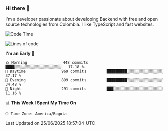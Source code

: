 ### Hi there 👋

I'm a developer passionate about developing Backend with free and open source technologies from Colombia. I like TypeScript and fast websites.

<!--START_SECTION:waka-->
![Code Time](http://img.shields.io/badge/Code%20Time-5%2C548%20hrs%2048%20mins-blue)

![Lines of code](https://img.shields.io/badge/From%20Hello%20World%20I%27ve%20Written-5.3%20million%20lines%20of%20code-blue)

**I'm an Early 🐤** 

```text
🌞 Morning                448 commits         ████░░░░░░░░░░░░░░░░░░░░░   17.18 % 
🌆 Daytime                969 commits         █████████░░░░░░░░░░░░░░░░   37.17 % 
🌃 Evening                899 commits         █████████░░░░░░░░░░░░░░░░   34.48 % 
🌙 Night                  291 commits         ███░░░░░░░░░░░░░░░░░░░░░░   11.16 % 
```


📊 **This Week I Spent My Time On** 

```text
🕑︎ Time Zone: America/Bogota
```


 Last Updated on 25/06/2025 18:57:04 UTC
<!--END_SECTION:waka-->
